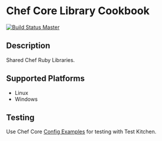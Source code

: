 # Chef Core Library Cookbook

[![Build Status Master](https://travis-ci.org/chefcore/core_library.svg?branch=master)](https://travis-ci.org/chefcore/core_library)

## Description
Shared Chef Ruby Libraries.

## Supported Platforms
* Linux
* Windows

## Testing
Use Chef Core [Config Examples](https://github.com/chefcore/config_examples) for testing with Test Kitchen.
